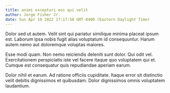 ```yaml
---
title: animi excepturi eos qui velit
author: Jorge Fisher Jr.
date: Sun Apr 10 2022 17:17:58 GMT-0400 (Eastern Daylight Time)
---
```

Dolor sed ut autem. Velit sint qui pariatur similique minima placeat ipsum est. Laborum ipsa nobis fugit alias voluptatum id consequuntur. Harum autem nemo aut doloremque voluptas maiores.

 Esse modi quam. Non nemo reiciendis deleniti sunt dolor. Qui odit vel. Exercitationem perspiciatis iste vel facere itaque quo voluptatem qui et. Cumque est consequatur quis repudiandae aperiam earum.

 Dolor nihil et earum. Ad ratione officiis cupiditate. Itaque error sit distinctio velit debitis dignissimos et quibusdam. Dolor dignissimos omnis voluptatem laudantium.